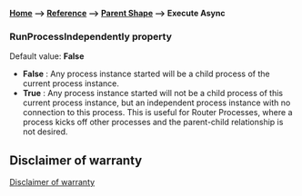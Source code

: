 __[Home](/) --> [Reference](/ref) -->  [Parent Shape](javascript:history.back()) --> Execute Async__

### RunProcessIndependently property 

Default value: **False**
- **False** : Any process instance started will be a child process of the current process instance.
- **True** : Any process instance started will not be a child process of this current process instance, but an independent process instance with no connection to this process. 
This is useful for Router Processes, where a process kicks off other processes and the parent-child relationship is not desired.

## Disclaimer of warranty

[Disclaimer of warranty](../../guides/common/DisclaimerOfWarranty.md)